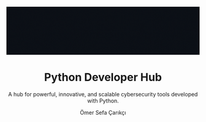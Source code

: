 <p align="center">
  <img src="https://github.com/omersefacarikci/omersefacarikci/blob/main/img/pythonbanner.gif" alt="Banner" />
</p>

<h1 align="center">Python Developer Hub</h1>

<p align="center">
  A hub for powerful, innovative, and scalable cybersecurity tools developed with Python.
</p>

<p align="center">
  Ömer Sefa Çarıkçı
</p>

